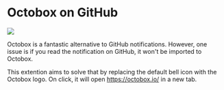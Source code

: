 # Octobox on GitHub

![](https://i.imgur.com/jTOZYRq.png)

Octobox is a fantastic alternative to GitHub notifications. However, one issue
is if you read the notification on GitHub, it won't be imported to Octobox.

This extention aims to solve that by replacing the default bell icon with the
Octobox logo. On click, it will open https://octobox.io/ in a new tab.